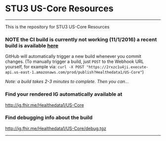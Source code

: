 #  STU3 US-Core Resources

-----
This is the repository for STU3 US-Core Resources

### NOTE the CI build is currently not working (11/1/2016) a recent build is available [here](http://healthedatainc.com/go-ftp/US-Core/)

GitHub will automatically trigger a new build whenever you commit changes.
(To manually trigger a build, just `POST` to the Webhook URL yourself, for example via:
`curl -X POST "https://2rxzc1u4ji.execute-api.us-east-1.amazonaws.com/prod/publish?Healthedata1/US-Core"`)

*Note: a build takes 2-3 minutes to complete. Then you can...*

### Find your rendered IG automatically available at

http://ig.fhir.me/Healthedata1/US-Core

### Find debugging info about the build

http://ig.fhir.me/Healthedata1/US-Core/debug.tgz

------

